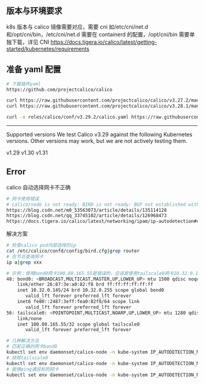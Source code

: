 ## 版本与环境要求

k8s 版本与 calico 镜像需要对应，需要 cni 如/etc/cni/net.d 和/opt/cni/bin，/etc/cni/net.d 需要在 containerd 的配置，/opt/cni/bin 需要单独下载，详见 CNI
https://docs.tigera.io/calico/latest/getting-started/kubernetes/requirements

## 准备 yaml 配置

```bash
# 下载插件yaml
https://github.com/projectcalico/calico

curl https://raw.githubusercontent.com/projectcalico/calico/v3.27.2/manifests/calico.yaml -O
curl https://raw.githubusercontent.com/projectcalico/calico/v3.28.1/manifests/calico.yaml -O

curl -o roles/calico/conf/v3.29.2/calico.yaml https://raw.githubusercontent.com/projectcalico/calico/v3.29.2/manifests/calico.yaml


```

---

Supported versions
We test Calico v3.29 against the following Kubernetes versions. Other versions may work, but we are not actively testing them.

v1.29
v1.30
v1.31

## Error

calico 自动选择网卡不正确

```bash
# 网卡使用错误
# calico/node is not ready: BIRD is not ready: BGP not established with
https://blog.csdn.net/m0_53563073/article/details/135114128
https://blog.csdn.net/qq_33745102/article/details/126968473
https://docs.tigera.io/calico/latest/networking/ipam/ip-autodetection#change-the-autodetection-method

```

解决方案

```bash
# 检查calico pod内部选择的ip
cat /etc/calico/confd/config/bird.cfg|grep router
# 在节点查询网卡
ip a|grep xxx

# 示例：使用bond0网卡100.80.165.55是错误的，应该是使用tailscale0网卡10.32.0.145
48: bond0: <BROADCAST,MULTICAST,MASTER,UP,LOWER_UP> mtu 1500 qdisc noqueue state UP group default qlen 1000
    link/ether 26:87:3e:a0:82:f8 brd ff:ff:ff:ff:ff:ff
    inet 10.32.0.145/24 brd 10.32.0.255 scope global bond0
       valid_lft forever preferred_lft forever
    inet6 fe80::2487:3eff:fea0:82f8/64 scope link
       valid_lft forever preferred_lft forever
56: tailscale0: <POINTOPOINT,MULTICAST,NOARP,UP,LOWER_UP> mtu 1280 qdisc fq_codel state UNKNOWN group default qlen 500
    link/none
    inet 100.80.165.55/32 scope global tailscale0
       valid_lft forever preferred_lft forever

# 几种解决方法
# 匹配正确的网卡bond0
kubectl set env daemonset/calico-node -n kube-system IP_AUTODETECTION_METHOD=interface=bond0
# 排除tailscale0
kubectl set env daemonset/calico-node -n kube-system IP_AUTODETECTION_METHOD=interface=skip-interface=tailscale0
# 能够ping通目标的网卡
kubectl set env daemonset/calico-node -n kube-system IP_AUTODETECTION_METHOD=interface=can-reach=www.google.com


```
